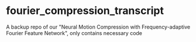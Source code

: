 # fourier_compression_transcript
A backup repo of our "Neural Motion Compression with Frequency-adaptive Fourier Feature Network", only contains necessary code
